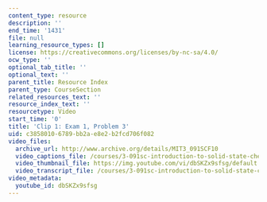 ```yaml
---
content_type: resource
description: ''
end_time: '1431'
file: null
learning_resource_types: []
license: https://creativecommons.org/licenses/by-nc-sa/4.0/
ocw_type: ''
optional_tab_title: ''
optional_text: ''
parent_title: Resource Index
parent_type: CourseSection
related_resources_text: ''
resource_index_text: ''
resourcetype: Video
start_time: '0'
title: 'Clip 1: Exam 1, Problem 3'
uid: c3858010-6789-bb2a-e8e2-b2fcd706f082
video_files:
  archive_url: http://www.archive.org/details/MIT3_091SCF10
  video_captions_file: /courses/3-091sc-introduction-to-solid-state-chemistry-fall-2010/60325727ca2855fa89f3ef169bdbfaaf_dbSKZx9sfsg.vtt
  video_thumbnail_file: https://img.youtube.com/vi/dbSKZx9sfsg/default.jpg
  video_transcript_file: /courses/3-091sc-introduction-to-solid-state-chemistry-fall-2010/685b98b624a7a0f67a6afb29f8ec905e_dbSKZx9sfsg.pdf
video_metadata:
  youtube_id: dbSKZx9sfsg
---
```

